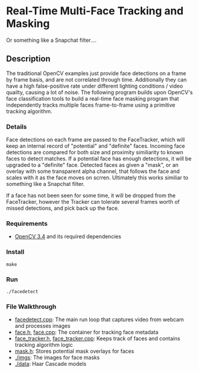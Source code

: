# Real-Time Multi-Face Tracking and Masking

Or something like a Snapchat filter....

## Description

The traditional OpenCV examples just provide face detections on a frame by frame basis, and are not correlated through time. Additionally they can have a high false-positive rate under different lighting conditions / video quailty, causing a lot of noise. The following program builds upon OpenCV's face classification tools to build a real-time face masking program that independently tracks multiple faces frame-to-frame using a primitive tracking algorithm.

### Details

Face detections on each frame are passed to the FaceTracker, which will keep an internal record of "potential" and "definite" faces. Incoming face detections are compared for both size and proximity similiarity to known faces to detect matches. If a potential face has enough detections, it will be upgraded to a "definite" face. Detected faces as given a "mask", or an overlay with some transparent alpha channel, that follows the face and scales with it as the face moves on scrren. Ultimately this works similiar to something like a Snapchat filter.

If a face has not been seen for some time, it will be dropped from the FaceTracker, however the Tracker can tolerate several frames worth of missed detections, and pick back up the face. 

### Requirements

- [OpenCV 3.4](https://opencv.org/releases.html) and its required dependencies

### Install
```
make
```

### Run
```
./facedetect
```

### File Walkthrough

* [facedetect.cpp](./facedetect.cpp): The main run loop that captures video from webcam and processes images
* [face.h](./face.h), [face.cpp](./face.cpp): The container for tracking face metadata
* [face_tracker.h](./face_tracker.h), [face_tracker.cpp](./face_tracker.cpp): Keeps track of faces and contains tracking algorithm logic
* [mask.h](./mask.h): Stores potential mask overlays for faces
* [./imgs](./imgs): The images for face masks
* [./data](./models): Haar Cascade models
